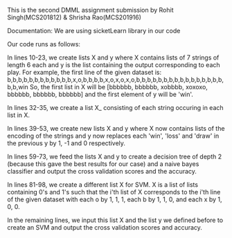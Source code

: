 This is the second DMML assignment submission by Rohit Singh(MCS201812) & Shrisha Rao(MCS201916)

Documentation:
We are using sicketLearn library in our code

Our code runs as follows:

In lines 10-23, we create lists X and y where X contains lists of 7 strings of length 6 each and y is the list containing the output corresponding to each play.
	For example, the first line of the given dataset is:
	b,b,b,b,b,b,b,b,b,b,b,b,x,o,b,b,b,b,x,o,x,o,x,o,b,b,b,b,b,b,b,b,b,b,b,b,b,b,b,b,b,b,win
	So, the first list in X will be [bbbbbb, bbbbbb, xobbbb, xoxoxo, bbbbbb, bbbbbb, bbbbbb] and the first element of y will be 'win'.

In lines 32-35, we create a list X_ consisting of each string occuring in each list in X.

In lines 39-53, we create new lists X and y where X now contains lists of the encoding of the strings and y now replaces each 'win', 'loss' and 'draw' in the 
	previous y by 1, -1 and 0 respectively.

In lines 59-73, we feed the lists X and y to create a decision tree of depth 2 (because this gave the best results for our case) and a naive bayes classifier and
	output the cross validation scores and the accuracy.

In lines 81-98, we create a different list X for SVM. X is a list of lists containing 0's and 1's such that the i'th list of X corresponds to the i'th line of the
	given dataset with each o by 1, 1, 1, each b by 1, 1, 0, and each x by 1, 0, 0.

In the remaining lines, we input this list X and the list y we defined before to create an SVM and output the cross validation scores and accuracy.


